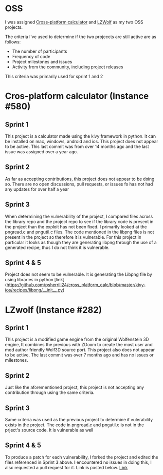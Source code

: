 # OSS

I was assigned [Cross-platform calculator](https://github.com/Rohan-cod/cross_platform_calc) and [LZWolf](https://github.com/madmodder123/lzwolf-sdl2) as my two OSS projects.

The criteria I've used to determine if the two projeccts are still active are as follows:
- The number of participants
- Frequency of code
- Project milestones and issues
- Activity from the community, including project releases

This criteria was primarily used for sprint 1 and 2

# Cros-platform calculator (Instance #580)

## Sprint 1
This project is a calculator made using the kivy framework in python. It can be installed on mac, windows, android and ios. This project does not appear to be active. This last commit was from over 14 months ago and the last issue was assigned over a year ago.

## Sprint 2
As far as accepting contributions, this project does not appear to be doing so. There are no open discussions, pull requests, or issues fo has not had any updates for over half a year

## Sprint 3
When determining the vulnerability of the project, I compared files across the library repo and the project repo to see if the library code is present in the project than the exploit has not been fixed. I primarily looked at the pngread.c and pngutil.c files. The code mentioned in the libpng files is not present in the project so therefore it is vulnerable. For this project in particular it looks as though they are generating libpng through the use of a generated recipe, thus I do not think it is vulnerable.

## Sprint 4 & 5
Project does not seem to be vulnerable. It is generating the Libpng file by using libraries in python
[link] (https://github.com/psherrill24/cross_platform_calc/blob/master/kivy-ios/recipes/libpng/__init__.py)

# LZwolf (Instance #282)

## Sprint 1
This project is a modified game engine from the original Wolfenstein 3D engine, It combines the previous with ZDoom to create the most user and mod author friendly Wolf3D source port. This project also does not appear to be active. The last commit was over 7 months ago and has no issues or milestones.

## Sprint 2
Just like the aforementioned project, this project is not accepting any contribution through using the same criteria.

## Sprint 3
Same criteria was used as the previous project to determine if vulerability exists in the project. The code in pngread.c and pngutil.c is not in the prject's source code. It is vulnerable as well

## Sprint 4 & 5
To produce a patch for each vulnerability, I forked the project and edited the files referenced in Sprint 3 above. I encountered no issues in doing this, I also requested a pull request for it. Link is posted below.
[Link](https://github.com/madmodder123/lzwolf-sdl2/pull/1/files)
